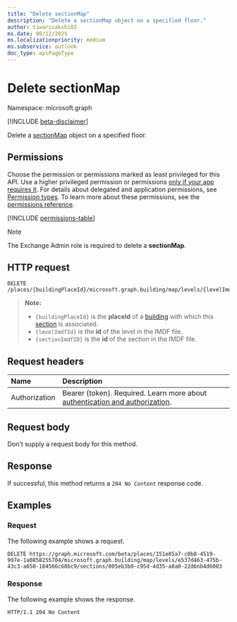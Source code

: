 ```yaml
---
title: "Delete sectionMap"
description: "Delete a sectionMap object on a specified floor."
author: tiwarisakshi02
ms.date: 06/12/2025
ms.localizationpriority: medium
ms.subservice: outlook
doc_type: apiPageType
---
```


# Delete sectionMap

Namespace: microsoft.graph

[!INCLUDE [beta-disclaimer](../../includes/beta-disclaimer.md)]

Delete a [sectionMap](../resources/sectionmap.md) object on a specified floor.

## Permissions

Choose the permission or permissions marked as least privileged for this API. Use a higher privileged permission or permissions [only if your app requires it](/graph/permissions-overview#best-practices-for-using-microsoft-graph-permissions). For details about delegated and application permissions, see [Permission types](/graph/permissions-overview#permission-types). To learn more about these permissions, see the [permissions reference](/graph/permissions-reference).

<!-- {
  "blockType": "permissions",
  "name": "sectionmap-delete-permissions"
}
-->
[!INCLUDE [permissions-table](../includes/permissions/sectionmap-delete-permissions.md)]

> [!NOTE]
> The Exchange Admin role is required to delete a **sectionMap**.

## HTTP request

<!-- {
  "blockType": "ignored"
}
-->
``` http
DELETE /places/{buildingPlaceId}/microsoft.graph.building/map/levels/{levelImdfID}/sections/{sectionImdfID}
```
> **Note:**
> * `{buildingPlaceId}` is the **placeId** of a [building](../resources/building.md) with which this [section](../resources/sectionmap.md) is associated.
> * `{levelImdfId}` is the **id** of the level in the IMDF file.
> * `{sectionImdfID}` is the **id** of the section in the IMDF file.

## Request headers

|Name|Description|
|:---|:---|
|Authorization|Bearer {token}. Required. Learn more about [authentication and authorization](/graph/auth/auth-concepts).|

## Request body

Don't supply a request body for this method.

## Response

If successful, this method returns a `204 No Content` response code.

## Examples

### Request

The following example shows a request.
<!-- {
  "blockType": "request",
  "name": "delete_sectionmap"
}
-->
``` http
DELETE https://graph.microsoft.com/beta/places/151e85a7-c0b8-4519-997e-1a0858255704/microsoft.graph.building/map/levels/e537d463-475b-43c3-a650-184566c68bc9/sections/005eb3b8-c95d-4d35-a8a0-22d6nb4d6003
```

### Response

The following example shows the response.
<!-- {
  "blockType": "response",
  "truncated": true
}
-->
``` http
HTTP/1.1 204 No Content
```

